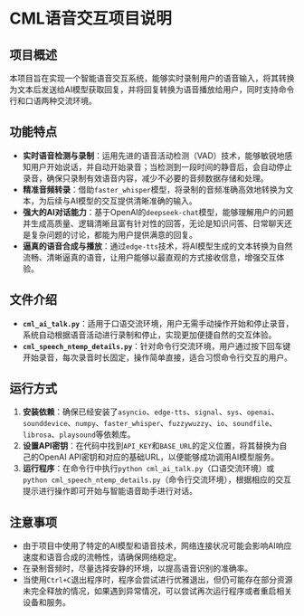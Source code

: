 # CML语音交互项目说明
## 项目概述
本项目旨在实现一个智能语音交互系统，能够实时录制用户的语音输入，将其转换为文本后发送给AI模型获取回复，并将回复转换为语音播放给用户，同时支持命令行和口语两种交流环境。

## 功能特点
- **实时语音检测与录制**：运用先进的语音活动检测（VAD）技术，能够敏锐地感知用户开始说话，并自动开始录音；当检测到一段时间的静音后，会自动停止录音，确保只录制有效语音内容，减少不必要的音频数据存储和处理。
- **精准音频转录**：借助`faster_whisper`模型，将录制的音频准确高效地转换为文本，为后续与AI模型的交互提供清晰准确的输入。
- **强大的AI对话能力**：基于OpenAI的`deepseek-chat`模型，能够理解用户的问题并生成高质量、逻辑清晰且富有针对性的回答，无论是知识问答、日常聊天还是复杂问题的讨论，都能为用户提供满意的回复。
- **逼真的语音合成与播放**：通过`edge-tts`技术，将AI模型生成的文本转换为自然流畅、清晰逼真的语音，让用户能够以最直观的方式接收信息，增强交互体验。

## 文件介绍
- **`cml_ai_talk.py`**：适用于口语交流环境，用户无需手动操作开始和停止录音，系统自动根据语音活动进行录制和停止，实现更加便捷自然的交互体验。
- **`cml_speech_ntemp_details.py`**：针对命令行交流环境，用户通过按下回车键开始录音，每次录音时长固定，操作简单直接，适合习惯命令行交互的用户。

## 运行方式
1. **安装依赖**：确保已经安装了`asyncio`、`edge-tts`、`signal`、`sys`、`openai`、`sounddevice`、`numpy`、`faster_whisper`、`fuzzywuzzy`、`io`、`soundfile`、`librosa`、`playsound`等依赖库。
2. **设置API密钥**：在代码中找到`API_KEY`和`BASE_URL`的定义位置，将其替换为自己的OpenAI API密钥和对应的基础URL，以便能够成功调用AI模型服务。
3. **运行程序**：在命令行中执行`python cml_ai_talk.py`（口语交流环境）或`python cml_speech_ntemp_details.py`（命令行交流环境），根据相应的交互提示进行操作即可开始与智能语音助手进行对话。

## 注意事项
- 由于项目中使用了特定的AI模型和语音技术，网络连接状况可能会影响AI响应速度和语音合成的流畅性，请确保网络稳定。
- 在录制音频时，尽量选择安静的环境，以提高语音识别的准确率。
- 当使用`Ctrl+C`退出程序时，程序会尝试进行优雅退出，但仍可能存在部分资源未完全释放的情况，如果遇到异常情况，可以尝试再次运行程序或者重启相关设备和服务。

